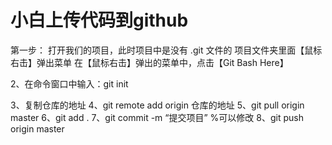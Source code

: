 # 小白上传代码到github

第一步：
打开我们的项目，此时项目中是没有 .git 文件的
项目文件夹里面【鼠标右击】弹出菜单
在【鼠标右击】弹出的菜单中，点击【Git Bash Here】

2、在命令窗口中输入：git init

3、复制仓库的地址
4、git remote add origin 仓库的地址
5、git pull origin master
6、git add .
7、git commit -m “提交项目” %可以修改
8、git push origin master
